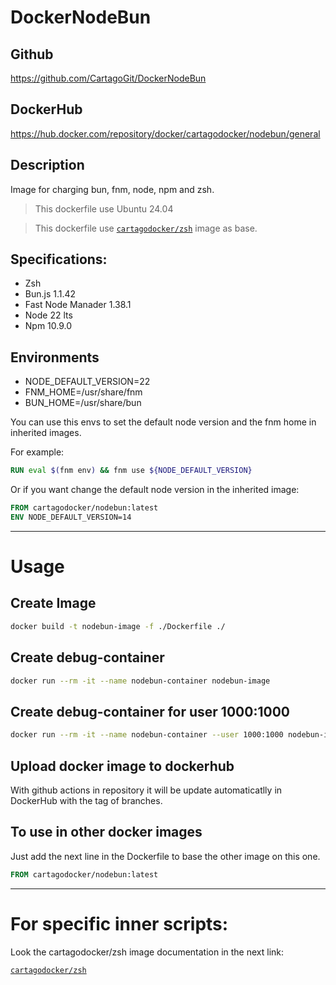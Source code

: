 # DockerNodeBun

## Github

https://github.com/CartagoGit/DockerNodeBun

## DockerHub

https://hub.docker.com/repository/docker/cartagodocker/nodebun/general

## Description

Image for charging bun, fnm, node, npm and zsh.

> This dockerfile use Ubuntu 24.04

> This dockerfile use [`cartagodocker/zsh`](https://hub.docker.com/repository/docker/cartagodocker/zsh/general) image as base.

## Specifications:

- Zsh
- Bun.js 1.1.42
- Fast Node Manader 1.38.1
- Node 22 lts
- Npm 10.9.0

## Environments

- NODE_DEFAULT_VERSION=22
- FNM_HOME=/usr/share/fnm
- BUN_HOME=/usr/share/bun

You can use this envs to set the default node version and the fnm home in inherited images.

For example:

```Dockerfile
RUN eval $(fnm env) && fnm use ${NODE_DEFAULT_VERSION}
```

Or if you want change the default node version in the inherited image:

```Dockerfile
FROM cartagodocker/nodebun:latest
ENV NODE_DEFAULT_VERSION=14
```

---

# Usage

## Create Image

````bash
docker build -t nodebun-image -f ./Dockerfile ./
````

## Create debug-container

````bash
docker run --rm -it --name nodebun-container nodebun-image
````

## Create debug-container for user 1000:1000

````bash
docker run --rm -it --name nodebun-container --user 1000:1000 nodebun-image
````

## Upload docker image to dockerhub

With github actions in repository it will be update automaticatlly in DockerHub with the tag of branches.

## To use in other docker images

Just add the next line in the Dockerfile to base the other image on this one.

````Dockerfile 
FROM cartagodocker/nodebun:latest
````
---

# For specific inner scripts:

Look the cartagodocker/zsh image documentation in the next link:

[`cartagodocker/zsh`](https://hub.docker.com/repository/docker/cartagodocker/zsh/general)
